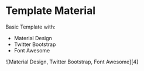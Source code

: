 # Template Material

Basic Template with:   
* Material Design   
* Twitter Bootstrap   
* Font Awesome   


![Material Design, Twitter Bootstrap, Font Awesome][4]   


[0]: img/material-design-logo.png
[1]: img/twitter-bootstrap-logo.png
[2]: img/fontawesome-logo.png
[3]: img/logos.png
